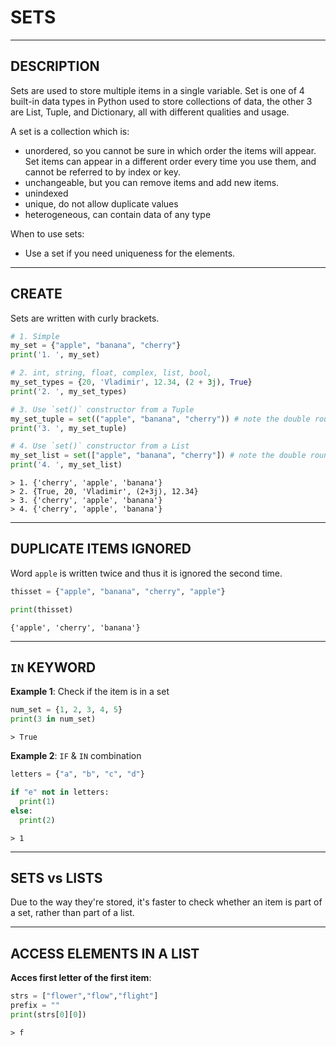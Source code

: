 # SETS


---


## DESCRIPTION

Sets are used to store multiple items in a single variable.
Set is one of 4 built-in data types in Python used to store collections of data, the other 3 are List, Tuple, and Dictionary, all with different qualities and usage.

A set is a collection which is:
- unordered, so you cannot be sure in which order the items will appear. Set items can appear in a different order every time you use them, and cannot be referred to by index or key.
- unchangeable, but you can remove items and add new items.
- unindexed
- unique, do not allow duplicate values
- heterogeneous, can contain data of any type

When to use sets:
- Use a set if you need uniqueness for the elements.


---


## CREATE

Sets are written with curly brackets.

```python
# 1. Simple
my_set = {"apple", "banana", "cherry"}
print('1. ', my_set)

# 2. int, string, float, complex, list, bool,
my_set_types = {20, 'Vladimir', 12.34, (2 + 3j), True}
print('2. ', my_set_types)

# 3. Use `set()` constructor from a Tuple
my_set_tuple = set(("apple", "banana", "cherry")) # note the double round-brackets
print('3. ', my_set_tuple)

# 4. Use `set()` constructor from a List
my_set_list = set(["apple", "banana", "cherry"]) # note the double round-brackets
print('4. ', my_set_list)
```
```
> 1. {'cherry', 'apple', 'banana'}
> 2. {True, 20, 'Vladimir', (2+3j), 12.34}
> 3. {'cherry', 'apple', 'banana'}
> 4. {'cherry', 'apple', 'banana'}
```



---



## DUPLICATE ITEMS IGNORED

Word `apple` is written twice and thus it is ignored the second time.

```python
thisset = {"apple", "banana", "cherry", "apple"}

print(thisset)
```
```
{'apple', 'cherry', 'banana'}
```



---



## `IN` KEYWORD

**Example 1**: Check if the item is in a set

```python
num_set = {1, 2, 3, 4, 5}
print(3 in num_set)
```
```
> True
```


**Example 2**: `IF` & `IN` combination
```python
letters = {"a", "b", "c", "d"}

if "e" not in letters:
  print(1)
else:
  print(2)
```
```
> 1
```



---



## SETS vs LISTS

Due to the way they're stored, it's faster to check whether an item is part of a set, rather than part of a list.



---



## ACCESS ELEMENTS IN A LIST

**Acces first letter of the first item**:
```python
strs = ["flower","flow","flight"]
prefix = ""
print(strs[0][0])
```
```
> f
```